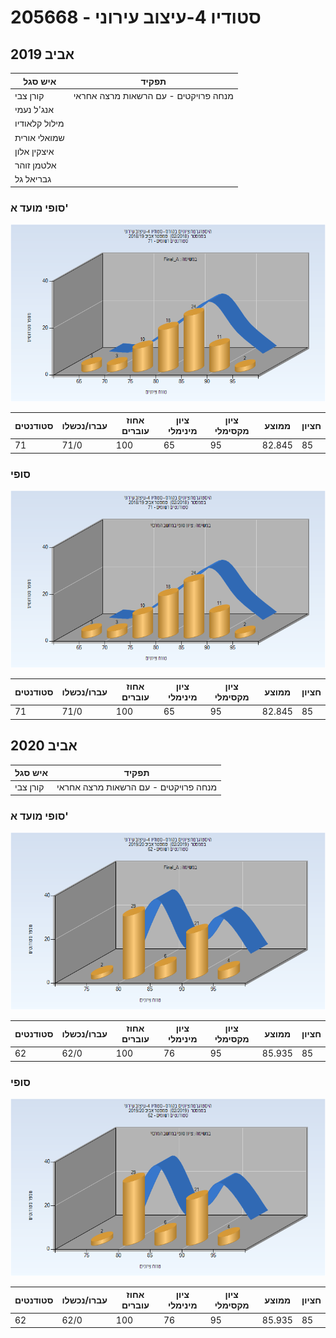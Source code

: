 # 205668 - סטודיו 4-עיצוב עירוני

## אביב 2019

| איש סגל | תפקיד |
| ---- | ---- |
| קורן צבי | מנחה פרויקטים  - עם הרשאות מרצה אחראי |
| אנג'ל נעמי |  |
| מילול קלאודיו |  |
| שמואלי אורית |  |
| איצקין אלון |  |
| אלטמן זוהר |  |
| גבריאל גל |  |

### סופי מועד א'

![201802 Final_A](201802/Final_A.png)

| סטודנטים | עברו/נכשלו | אחוז עוברים | ציון מינימלי | ציון מקסימלי | ממוצע | חציון |
| ---- | ---- | ---- | ---- | ---- | ---- | ---- |
| 71 | 71/0 | 100 | 65 | 95 | 82.845 | 85 |

### סופי

![201802 Finals](201802/Finals.png)

| סטודנטים | עברו/נכשלו | אחוז עוברים | ציון מינימלי | ציון מקסימלי | ממוצע | חציון |
| ---- | ---- | ---- | ---- | ---- | ---- | ---- |
| 71 | 71/0 | 100 | 65 | 95 | 82.845 | 85 |

## אביב 2020

| איש סגל | תפקיד |
| ---- | ---- |
| קורן צבי | מנחה פרויקטים  - עם הרשאות מרצה אחראי |

### סופי מועד א'

![201902 Final_A](201902/Final_A.png)

| סטודנטים | עברו/נכשלו | אחוז עוברים | ציון מינימלי | ציון מקסימלי | ממוצע | חציון |
| ---- | ---- | ---- | ---- | ---- | ---- | ---- |
| 62 | 62/0 | 100 | 76 | 95 | 85.935 | 85 |

### סופי

![201902 Finals](201902/Finals.png)

| סטודנטים | עברו/נכשלו | אחוז עוברים | ציון מינימלי | ציון מקסימלי | ממוצע | חציון |
| ---- | ---- | ---- | ---- | ---- | ---- | ---- |
| 62 | 62/0 | 100 | 76 | 95 | 85.935 | 85 |

